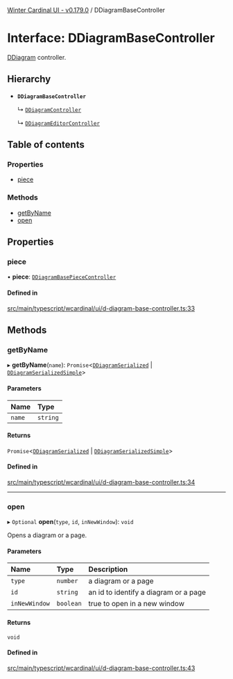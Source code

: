 [Winter Cardinal UI - v0.179.0](../index.md) / DDiagramBaseController

# Interface: DDiagramBaseController

[DDiagram](../classes/DDiagram.md) controller.

## Hierarchy

- **`DDiagramBaseController`**

  ↳ [`DDiagramController`](DDiagramController.md)

  ↳ [`DDiagramEditorController`](DDiagramEditorController.md)

## Table of contents

### Properties

- [piece](DDiagramBaseController.md#piece)

### Methods

- [getByName](DDiagramBaseController.md#getbyname)
- [open](DDiagramBaseController.md#open)

## Properties

### piece

• **piece**: [`DDiagramBasePieceController`](DDiagramBasePieceController.md)

#### Defined in

[src/main/typescript/wcardinal/ui/d-diagram-base-controller.ts:33](https://github.com/winter-cardinal/winter-cardinal-ui/blob/v0.179.0/src/main/typescript/wcardinal/ui/d-diagram-base-controller.ts#L33)

## Methods

### getByName

▸ **getByName**(`name`): `Promise`<[`DDiagramSerialized`](DDiagramSerialized.md) \| [`DDiagramSerializedSimple`](DDiagramSerializedSimple.md)\>

#### Parameters

| Name | Type |
| :------ | :------ |
| `name` | `string` |

#### Returns

`Promise`<[`DDiagramSerialized`](DDiagramSerialized.md) \| [`DDiagramSerializedSimple`](DDiagramSerializedSimple.md)\>

#### Defined in

[src/main/typescript/wcardinal/ui/d-diagram-base-controller.ts:34](https://github.com/winter-cardinal/winter-cardinal-ui/blob/v0.179.0/src/main/typescript/wcardinal/ui/d-diagram-base-controller.ts#L34)

___

### open

▸ `Optional` **open**(`type`, `id`, `inNewWindow`): `void`

Opens a diagram or a page.

#### Parameters

| Name | Type | Description |
| :------ | :------ | :------ |
| `type` | `number` | a diagram or a page |
| `id` | `string` | an id to identify a diagram or a page |
| `inNewWindow` | `boolean` | true to open in a new window |

#### Returns

`void`

#### Defined in

[src/main/typescript/wcardinal/ui/d-diagram-base-controller.ts:43](https://github.com/winter-cardinal/winter-cardinal-ui/blob/v0.179.0/src/main/typescript/wcardinal/ui/d-diagram-base-controller.ts#L43)
